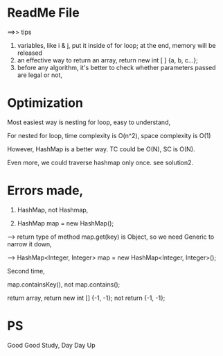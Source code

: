 # ReadMe File


==>> tips

1. variables, like i & j, put it inside of for loop; at the end, memory will be released
2. an effective way to return an array, return new int [ ] {a, b, c...};
3. before any algorithm, it's better to check whether parameters passed are legal or not,


# Optimization

Most easiest way is nesting for loop, easy to understand,

For nested for loop, time complexity is O(n^2), space complexity is O(1)

However, HashMap is a better way. TC could be O(N), SC is O(N).

Even more, we could traverse hashmap only once. see solution2.


# Errors made,

1. HashMap, not Hashmap,

2. HashMap map = new HashMap();

--> return type of method map.get(key) is Object, so we need Generic to narrow it down,

--> HashMap<Integer, Integer> map = new HashMap<Integer, Integer>();

Second time,

map.containsKey(), not map.contains();

return array, return new int [] {-1, -1}; not return {-1, -1};
  

# PS

Good Good Study, Day Day Up
